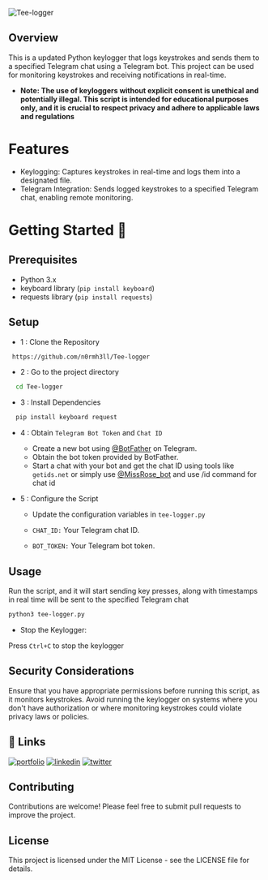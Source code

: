 ![Tee-logger](https://socialify.git.ci/n0rmh3ll/Tee-logger/image?description=1&descriptionEditable=A%20basic%20keylogger%20script%20written%20in%20python%20which%20sends%20%20captures%20keystrokes%20and%20%20data%20to%20Telegram%20&font=Source%20Code%20Pro&forks=1&issues=1&language=1&name=1&owner=1&pattern=Floating%20Cogs&pulls=1&stargazers=1&theme=Dark)

## Overview
This is a updated Python keylogger that logs keystrokes and sends them to a specified Telegram chat using a Telegram bot. This project can be used for monitoring keystrokes and receiving notifications in real-time.

* **Note: The use of keyloggers without explicit consent is unethical and potentially illegal. This script is intended for educational purposes only, and it is crucial to respect privacy and adhere to applicable laws and regulations** 

# Features 
* Keylogging: Captures keystrokes in real-time and logs them into a designated file.
* Telegram Integration: Sends logged keystrokes to a specified Telegram chat, enabling remote monitoring.

# Getting Started 🚀 
## Prerequisites
* Python 3.x
* keyboard library (`pip install keyboard`)
* requests library (`pip install requests`)
## Setup
* 1 : Clone the Repository
```bash
 https://github.com/n0rmh3ll/Tee-logger
```
* 2 : Go to the project directory

```bash
  cd Tee-logger
```
* 3 : Install Dependencies
```bash
  pip install keyboard request
```
* 4 : Obtain `Telegram Bot Token` and `Chat ID`
  
    * Create a new bot using [@BotFather](https://t.me/BotFather) on Telegram.
    * Obtain the bot token provided by BotFather.
    * Start a chat with your bot and get the chat ID using tools like `getids.net` or simply use [@MissRose_bot](https://t.me/MissRose_bot) and use /id command for chat id

* 5 : Configure the Script

  - Update the configuration variables in `tee-logger.py`

  - `CHAT_ID:` Your Telegram chat ID.

  - `BOT_TOKEN:` Your Telegram bot token.

## Usage
Run the script, and it will start sending key presses, along with timestamps in real time will be sent to the specified Telegram chat
```bash
python3 tee-logger.py
```
* Stop the Keylogger:

Press `Ctrl+C` to stop the keylogger

## Security Considerations
Ensure that you have appropriate permissions before running this script, as it monitors keystrokes.
Avoid running the keylogger on systems where you don't have authorization or where monitoring keystrokes could violate privacy laws or policies.
## 🔗 Links
[![portfolio](https://img.shields.io/badge/my_portfolio-000?style=for-the-badge&logo=ko-fi&logoColor=white)](https://n0rmh3ll.me/)
[![linkedin](https://img.shields.io/badge/linkedin-0A66C2?style=for-the-badge&logo=linkedin&logoColor=white)](https://www.linkedin.com/in/n0rmh3ll/)
[![twitter](https://img.shields.io/badge/twitter-1DA1F2?style=for-the-badge&logo=twitter&logoColor=white)](https://twitter.com/n0rmh3ll)

## Contributing
Contributions are welcome! Please feel free to submit pull requests to improve the project.

## License
This project is licensed under the MIT License - see the LICENSE file for details.

